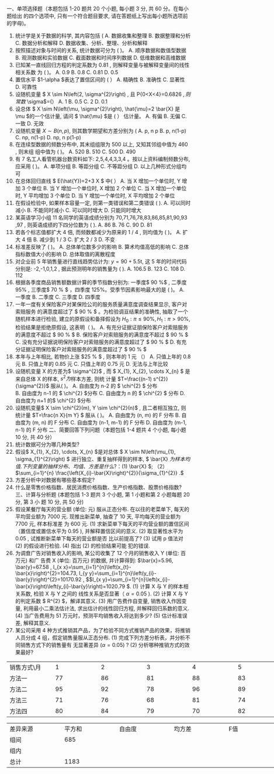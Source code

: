 一、单项选择题（本题包括 1-20 题共 20 个小题, 每小题 3 分, 共 60 分。在每小题给出 的四个选项中, 只有一个符合题目要求, 请在答题纸上写出每小题所选项前的字母)。
 1. 统计学是关于数据的科学, 其内容包括 (
 A. 数据收集和整理
 B. 数据整理和分析
 C. 数据分析和解释
 D. 数据收集、分析、整理、分析和解释
 2. 按照描述对象与时间的关系, 统计数据可分为 ( )。
 A. 顺序数据和数值型数据
 B. 观测数据和实验数据
 C. 截面数据和时间序列数据
 D. 低维数据和高维数据
 3. 已知某一直线回归方程的判定系数为  0.81 , 则解释变量与被解释变量间的线性相关系数 为 ( )。
 A.  0.9 
 B.  0.8 
 C.   0.81 
 D.  0.5 
 4. 置信水平  $1-\alpha  $表达了置信区间的 ( ）
 A. 精确性
 B. 准确性
 C. 显著性
 D. 可靠性
 5. 设随机变量 $ X \sim N\left(2, \sigma^{2}\right) , 且  P\{0<X<4\}=0.6826 $, 则常数$  \sigma$=(）
 A. 1
 B.  0.5 
 C. 2
 D.  0.1 
 6. 设总体 $ X \sim N\left(\mu, \sigma^{2}\right), \hat{\mu}=2 \bar{X}  是  \mu  $的一个估计量, 请问 $ \hat{\mu}  $是 (  ）  估计量。
 A. 有偏
 B. 无偏
 C. 一致
 D. 无效
 7. 设随机变量  $X \sim B(n, p) ,$ 则其数学期望和方差分别为 (
 A.  p, n p 
 B.  p, n(1-p) 
 C.  np, n(1-p) 
 D.  np, n p(1-p) 
 8. 在连续型数据的频数分布中, 其末组组限为 500 以上, 又知其邻组中值为 460 , 则末组 组中值为 ( )。
 A. 520
 B. 510
 C. 500
 D. 490
 9. 有 7 名工人看管机器台数资料如下:  2,5,4,4,3,3,4  。按以上资料编制频数分布, 应采用 ( )。
 A. 单项分组
 B. 等距分组
 C. 不等距分组
 D. 以上几种形式分组均可
 10. 在总体回归直线 $ E(\hat{Y})=2+3 X $ 中(  ）
 A. 当  X  增加一个单位时,  Y  增加 3 个单位
 B. 当  Y  增加一个单位时,  X  增加 2 个单位
 C. 当  X  增加一个单位时,  Y  平均增加 3 个单位
 D. 当  Y  增加一个单位时,  X  平均增加 2 个单位
 11. 在假设检验中, 如果样本容量一定, 则第一类错误和第二类错误 ( ).
 A. 可以同时减小
 B. 不能同时减小
 C. 可以同时增大
 D. 只能同时增大
 12. 某英语学习小组 11 名同学的英语成绩分别为  70,71,76,78,83,86,85,81,90,93 ,97 , 则英语成绩的下四分位数为 ( ).
 A. 86
 B. 76
 C. 90
 D. 81
 13. 若各个标志值都扩大 4 倍, 而频数都减少为原来的  1 / 4 , 则均值为 ( )。
 A. 扩大 4 倍
 B. 减少到  1 / 3 
 C. 扩大  2 / 3 
 D. 不变
 14. 标准差反映了 ( )。
 A. 总体单位数多少的影响
 B. 算术均值高低的影响
 C. 总体指标数值大小的影响
 D. 总体取值的离散程度
 15. 对企业前 5 年销售量进行直线趋势估计为:  $y=90+5.5 \mathrm{t} ,$ 这 5 年的时间代码分别是:  -2,-1,0,1,2 , 据此预测明年的销售量为 ( ).
 A.  106.5 
 B. 123
 C. 108
 D. 112
 16. 根据各季度商品销售额数据计算的季节指数分别为: 一季度$  90 \%$ , 二季度  $95 \%$ , 三季度$ 70 \% $ ，四季度 $125\%$。受季节因素影响最大的是 ( )。
 A. 一季度
 B. 二季度
 C. 三季度
 D. 四季度
 17. 一年一度有关保险客户对某保险公司的服务质量满意度调查结果显示, 客户对索赔服务 的满意度超过了 $ 90 \% $ 。为检验调亘结果的准确性, 抽取了一个随机样本进行检验, 建立的原假设和备择假设为  $H_{0}: \pi \leq 90 \%, H_{1}: \pi>90 \% ,$ 检验结果是拒绝原假设, 这表明（ )。
 A. 有充分证据证朋保险客户对索赔服务的满意度不超过  $ 90 \% $​
 B. 保险客户对索赔服务的满意度不超过   $ 90 \% $​
 C. 没有充分证据说明保险客户对索赔服务的满意度超过了   $ 90 \% $
 D. 有充分证据证明保险客户对索赔服务的满意度超过了   $ 90 \% $​
 18. 本年与上年相比, 若物价上涨  $25 \%
$ , 则本年的 1 元 （）
 A. 只值上年的  0.8  元
 B. 只值上年的  0.85  元
 C. 只值上年的  0.75  元
 D. 无法与上年比较
 19. 设随机变量  X  的方差为$  \sigma^{2}$ , 而 $ X_{1}, X_{2}, \cdots X_{n} $ 是来自总体  X  的样本,  $s^{2}  为$样本方差, 则统 计量  $T=\frac{(n-1) s^{2}}{\sigma^{2}}$  服从( )。
 A. 自由度为  n-2  的 $ \chi^{2} $ 分布  
 B. 自由度为  n-1  的 $ \chi^{2}  $分布
 C. 自由度为  n  的 $ \chi^{2} $ 分布
 D. 自由度为  n+1  的$  \chi^{2}  $分布
 20. 设随机变量$  X \sim \chi^{2}(m), Y \sim \chi^{2}(n)$ , 且二者相互独立, 则统计量  $T=\frac{n X}{m Y} $ 服从 ( )。
 A. 自由度为  (n, m)  的  F  分布
 B. 自由度为  (m, n)  的  F  分布
 C. 自由度为  (n-1, m-1)  的  F  分布
 D. 自由度为  (m-1, n-1)  的  F  分布
 二、简要回答下列问题（本题包括 1-4 题共 4 个小题, 每小题 10 分, 共 40 分）
 1. 统计数据可分为哪几种类型?
 2. 假设$  X_{1}, X_{2}, \cdots, X_{n}  $是对总体 $ X \sim N\left(\mu_{1}, \sigma_{1}^{2}\right) $ 进行独立、重复抽样得到的样本, $ \bar{X}  $为样本均值.
 下列变量的抽样分布、均值、方差是什么?：(1)$  \bar{X} $;  （2）  $\sum_{i=1}^{n} \frac{\left(X_{i}-\bar{X}\right)^{2}}{\sigma_{1}^{2}} .$
 3. 方差分析中对数据有哪些基本假定?
 4. 什么是零售价格指数、居民消费价格指数、生产价格指数、股票价格指数?
 三、计算与分析题 (本题包括 1-3 题共 3 个小题, 第 1 小题和第 2 小题每题 20 分, 第 3 小 题 10 分, 共 50 分)
 1. 假设某餐厅每天的营业额 (单位: 元) 服从正态分布. 在以往的老菜单下, 每天的平均营业额为 7000 元. 现推出新菜单, 抽查了 10 天, 平均每天的营业额为 7700 元, 样本标准差 为 600 元. (1) 求新菜单下每天的平均营业额的置信区间（置信度或置信水平为  0.95  ), 并解释置信区间的意义. (2) 取显著性水平为  0.05 , 试推断新菜单下每天的营业额是否 比以前提高了? (3) 试用  p  值法对 (2) 的假设进行检验. (4) 指出 (2) 的检验结果可能 犯的错误.
 2. 为调㚗广告对销售收入的影响, 某公司收集了 12 个月的销售收入  Y  (单位: 百万元) 和广 告费  X  (单位: 百万元) 的数据, 并计算得到:  $\bar{x}=5.96, \bar{y}=67.58 ,  l_{x x}=\sum_{i=1}^{n}\left(x_{t}-\bar{x}\right)^{2}=104.73, l_{y y}=\sum_{i=1}^{n}\left(y_{i}-\bar{y}\right)^{2}=10170.92 ,
 $$l_{x y}=\sum_{i=1}^{n}\left(x_{i}-\bar{x}\right)\left(y_{i}-\bar{y}\right)=1020.79 $.
  (1) 计算  X  与  Y  的样本相关系数, 检验  X  与  Y  之间的
 线性关系是否显著（  $\alpha=0.05$  ). 
 (2) 计算  X  与  Y  的判定系数 $ R^{2}  $，解译其意义. 
 (3) 用广告费作自变量, 销售收入作因变量, 利用最小二乘法估计法, 求出估计的线性回归方程, 并解释回归系数的意义. 
 (4) 当广告费用为 51 万元时，预测平均销售收入将达到多少? 
 (5) 估计标准误差, 解释其意义.
 3. 某公司采用 4 种方式推销其产品，为了检验不同方式推销产品的效果，将推销人员分成 4 组，假定销售量服从正态分布. (1) 完成下列方差分析表，并分析不同销售方式下的销售量有 无显著差异  ($\alpha=0.05$)  ? (2) 分析哪种推销方式的效果最好?
 <table data-lake-id="XmbDw" id="XmbDw" margin="true" width-mode="contain" class="lake-table" style="width: 750px"><colgroup><col width="125"><col width="125"><col width="125"><col width="125"><col width="125"><col width="125"></colgroup><tbody><tr data-lake-id="ua5938b70" id="ua5938b70"><td data-lake-id="ufc43b883" id="ufc43b883">销售方式\月
 </td><td data-lake-id="ucddc3108" id="ucddc3108">1
 </td><td data-lake-id="ub9095f9e" id="ub9095f9e">2
 </td><td data-lake-id="u5f2cf12e" id="u5f2cf12e">3
 </td><td data-lake-id="u33f456ab" id="u33f456ab">4
 </td><td data-lake-id="u3c8329c9" id="u3c8329c9">5
 </td></tr><tr data-lake-id="uba1e4e90" id="uba1e4e90"><td data-lake-id="u6d6383b2" id="u6d6383b2">方法一
 </td><td data-lake-id="ub924bb69" id="ub924bb69">77
 </td><td data-lake-id="u39b46ec6" id="u39b46ec6">86
 </td><td data-lake-id="uffaa93b0" id="uffaa93b0">81
 </td><td data-lake-id="u32b28ab5" id="u32b28ab5">88
 </td><td data-lake-id="uadd4cbd6" id="uadd4cbd6">83
 </td></tr><tr data-lake-id="u5693abb6" id="u5693abb6"><td data-lake-id="uad8bd967" id="uad8bd967">方法二
 </td><td data-lake-id="u3c24befe" id="u3c24befe">95
 </td><td data-lake-id="ub02e9436" id="ub02e9436">92
 </td><td data-lake-id="ud361eabc" id="ud361eabc">78
 </td><td data-lake-id="ue7cbc874" id="ue7cbc874">96
 </td><td data-lake-id="udc9c2824" id="udc9c2824">89
 </td></tr><tr data-lake-id="u5805800e" id="u5805800e"><td data-lake-id="uda10bb15" id="uda10bb15">方法三
 </td><td data-lake-id="u4fb74000" id="u4fb74000">71
 </td><td data-lake-id="uaab597fa" id="uaab597fa">76
 </td><td data-lake-id="uf62c8b67" id="uf62c8b67">68
 </td><td data-lake-id="u53cf6b38" id="u53cf6b38">81
 </td><td data-lake-id="u56bea91f" id="u56bea91f">74
 </td></tr><tr data-lake-id="ue7bf631f" id="ue7bf631f"><td data-lake-id="u5a693ed8" id="u5a693ed8">方法四
 </td><td data-lake-id="u90db12e1" id="u90db12e1">80
 </td><td data-lake-id="u130a4722" id="u130a4722">84
 </td><td data-lake-id="ubbbd2187" id="ubbbd2187">79
 </td><td data-lake-id="u6932b8a2" id="u6932b8a2">70
 </td><td data-lake-id="ub2a63f0e" id="ub2a63f0e">82
 </td></tr></tbody></table><table data-lake-id="RrIBQ" id="RrIBQ" margin="true" width-mode="contain" class="lake-table" style="width: 750px"><colgroup><col width="150"><col width="150"><col width="150"><col width="150"><col width="150"></colgroup><tbody><tr data-lake-id="u96f83bbe" id="u96f83bbe"><td data-lake-id="u7693d790" id="u7693d790">差异来源
 </td><td data-lake-id="uf32f5b8b" id="uf32f5b8b">平方和
 </td><td data-lake-id="u3067d2a2" id="u3067d2a2">自由度
 </td><td data-lake-id="uddf6cf1f" id="uddf6cf1f">均方差
 </td><td data-lake-id="u64473059" id="u64473059">F值
 </td></tr><tr data-lake-id="u6f00d6b8" id="u6f00d6b8"><td data-lake-id="uc6d38ad0" id="uc6d38ad0">组间
 </td><td data-lake-id="ucbca66de" id="ucbca66de">685
 </td><td data-lake-id="u97513d5c" id="u97513d5c"></td><td data-lake-id="u85165213" id="u85165213"></td><td data-lake-id="u10ade621" id="u10ade621"></td></tr><tr data-lake-id="u19ff8e84" id="u19ff8e84"><td data-lake-id="u5f8cade4" id="u5f8cade4">组内
 </td><td data-lake-id="u971426f5" id="u971426f5"></td><td data-lake-id="u1746fd16" id="u1746fd16"></td><td data-lake-id="u76af1cfd" id="u76af1cfd"></td><td data-lake-id="udb81fa2a" id="udb81fa2a"></td></tr><tr data-lake-id="u637dd87b" id="u637dd87b"><td data-lake-id="u534cac92" id="u534cac92">总计
 </td><td data-lake-id="ufec14bad" id="ufec14bad">1183
 </td><td data-lake-id="ucbe42135" id="ucbe42135"></td><td data-lake-id="ub9b87bdf" id="ub9b87bdf"></td><td data-lake-id="u1f56c651" id="u1f56c651"></td></tr></tbody></table>